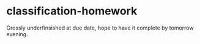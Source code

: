 # classification-homework

Grossly underfinsished at due date, hope to have it complete by tomorrow evening.
